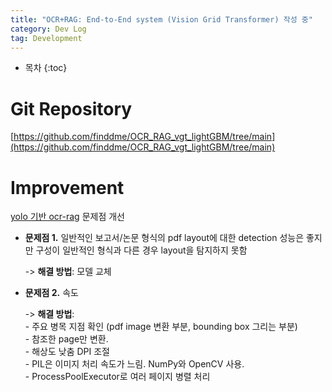 ```yaml
---
title: "OCR+RAG: End-to-End system (Vision Grid Transformer) 작성 중"
category: Dev Log
tag: Development
---
```








* 목차
{:toc}











# Git Repository

[https://github.com/finddme/OCR_RAG_vgt_lightGBM/tree/main](https://github.com/finddme/OCR_RAG_vgt_lightGBM/tree/main)

# Improvement
[yolo 기반 ocr-rag](https://finddme.github.io/dev%20log/2024/07/30/ocr_rag/) 문제점 개선
- **문제점 1.** 일반적인 보고서/논문 형식의 pdf layout에 대한 detection 성능은 좋지만 구성이 일반적인 형식과 다른 경우 layout을 탐지하지 못함
  
  -> **해결 방법**: 모델 교체
  
- **문제점 2.** 속도
  
  -> **해결 방법**:<br>
      - 주요 병목 지점 확인 (pdf image 변환 부분, bounding box 그리는 부분)<br>
      - 참조한 page만 변환. <br>
      - 해상도 낮춤 DPI 조절<br>
      - PIL은 이미지 처리 속도가 느림. NumPy와 OpenCV 사용.<br>
      - ProcessPoolExecutor로 여러 페이지 병렬 처리<br>
